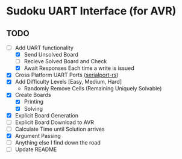 # Sudoku UART Interface (for AVR)

## TODO

- [ ] Add UART functionality
  - [X] Send Unsolved Board
  - [ ] Recieve Solved Board and Check
  - [X] Await Responses Each time a write is issued
- [X] Cross Platform UART Ports ([serialport-rs](https://github.com/Susurrus/serialport-rs))
- [X] Add Difficulty Levels [Easy, Medium, Hard]
  - Randomly Remove Cells (Remaining Uniquely Solvable)
- [X] Create Boards
  - [X] Printing
  - [X] Solving
- [X] Explicit Board Generation
- [ ] Explicit Board Download to AVR
- [ ] Calculate Time until Solution arrives
- [X] Argument Passing
- [ ] Anything else I find down the road
- [ ] Update README

